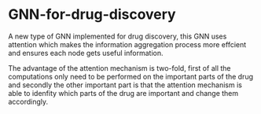 # GNN-for-drug-discovery
A new type of GNN implemented for drug discovery, this GNN uses attention which makes the information aggregation process more effcient and ensures each node gets useful information.

The advantage of the attention mechanism is two-fold, first of all the computations only need to be performed on the important parts of the drug and secondly the other important part 
is that the attention mechanism is able to idenfity which parts of the drug are important and change them accordingly.
